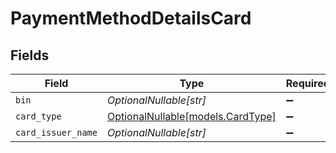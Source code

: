 # PaymentMethodDetailsCard


## Fields

| Field                                                      | Type                                                       | Required                                                   | Description                                                |
| ---------------------------------------------------------- | ---------------------------------------------------------- | ---------------------------------------------------------- | ---------------------------------------------------------- |
| `bin`                                                      | *OptionalNullable[str]*                                    | :heavy_minus_sign:                                         | N/A                                                        |
| `card_type`                                                | [OptionalNullable[models.CardType]](../models/cardtype.md) | :heavy_minus_sign:                                         | N/A                                                        |
| `card_issuer_name`                                         | *OptionalNullable[str]*                                    | :heavy_minus_sign:                                         | N/A                                                        |